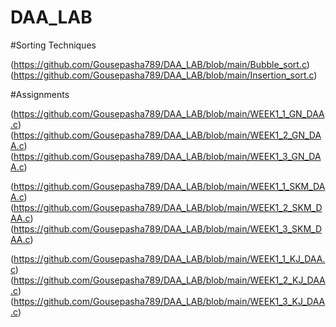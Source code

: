 # DAA_LAB

#Sorting Techniques

(https://github.com/Gousepasha789/DAA_LAB/blob/main/Bubble_sort.c)
(https://github.com/Gousepasha789/DAA_LAB/blob/main/Insertion_sort.c)

#Assignments

(https://github.com/Gousepasha789/DAA_LAB/blob/main/WEEK1_1_GN_DAA.c)
(https://github.com/Gousepasha789/DAA_LAB/blob/main/WEEK1_2_GN_DAA.c)
(https://github.com/Gousepasha789/DAA_LAB/blob/main/WEEK1_3_GN_DAA.c)

(https://github.com/Gousepasha789/DAA_LAB/blob/main/WEEK1_1_SKM_DAA.c)
(https://github.com/Gousepasha789/DAA_LAB/blob/main/WEEK1_2_SKM_DAA.c)
(https://github.com/Gousepasha789/DAA_LAB/blob/main/WEEK1_3_SKM_DAA.c)

(https://github.com/Gousepasha789/DAA_LAB/blob/main/WEEK1_1_KJ_DAA.c)
(https://github.com/Gousepasha789/DAA_LAB/blob/main/WEEK1_2_KJ_DAA.c)
(https://github.com/Gousepasha789/DAA_LAB/blob/main/WEEK1_3_KJ_DAA.c)
